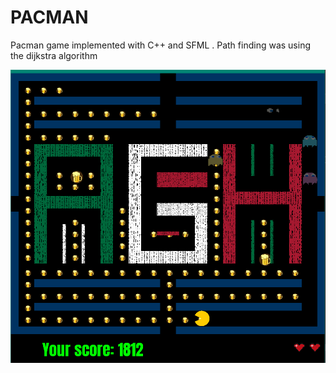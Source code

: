 # PACMAN 
Pacman game implemented with C++ and SFML . Path finding was using the dijkstra algorithm


![GitHub Logo](images/example.png)
